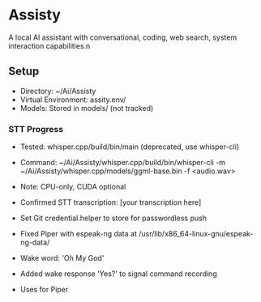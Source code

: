 # Assisty

A local AI assistant with conversational, coding, web search, system interaction capabilities.n
## Setup
- Directory: ~/Ai/Assisty
- Virtual Environment: assity.env/
- Models: Stored in models/ (not tracked)


### STT Progress
- Tested: whisper.cpp/build/bin/main (deprecated, use whisper-cli)
- Command: ~/Ai/Assisty/whisper.cpp/build/bin/whisper-cli -m ~/Ai/Assisty/whisper.cpp/models/ggml-base.bin -f <audio.wav>
- Note: CPU-only, CUDA optional

- Confirmed STT transcription: [your transcription here]

- Set Git credential.helper to store for passwordless push

- Fixed Piper with espeak-ng data at /usr/lib/x86_64-linux-gnu/espeak-ng-data/

- Wake word: 'Oh My God'

- Added wake response 'Yes?' to signal command recording

- Uses  for Piper
